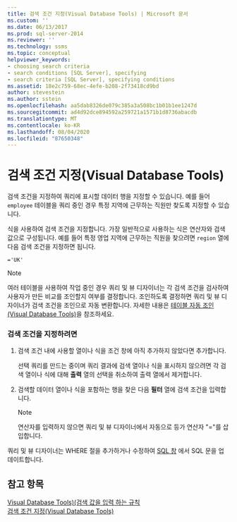 ```yaml
---
title: 검색 조건 지정(Visual Database Tools) | Microsoft 문서
ms.custom: ''
ms.date: 06/13/2017
ms.prod: sql-server-2014
ms.reviewer: ''
ms.technology: ssms
ms.topic: conceptual
helpviewer_keywords:
- choosing search criteria
- search conditions [SQL Server], specifying
- search criteria [SQL Server], specifying conditions
ms.assetid: 18e2c759-68ec-4efe-b208-2f73418cd9bd
author: stevestein
ms.author: sstein
ms.openlocfilehash: aa5dab8326de079c385a3a508bc1b01b1ee1247d
ms.sourcegitcommit: ad4d92dce894592a259721a1571b1d8736abacdb
ms.translationtype: MT
ms.contentlocale: ko-KR
ms.lasthandoff: 08/04/2020
ms.locfileid: "87650348"
---
```

# <a name="specify-search-conditions-visual-database-tools"></a>검색 조건 지정(Visual Database Tools)
  검색 조건을 지정하여 쿼리에 표시할 데이터 행을 지정할 수 있습니다. 예를 들어 `employee` 테이블을 쿼리 중인 경우 특정 지역에 근무하는 직원만 찾도록 지정할 수 있습니다.  
  
 식을 사용하여 검색 조건을 지정합니다. 가장 일반적으로 사용하는 식은 연산자와 검색 값으로 구성됩니다. 예를 들어 특정 영업 지역에 근무하는 직원을 찾으려면 `region` 열에 다음 검색 조건을 지정하면 됩니다.  
  
```  
='UK'  
```  
  
> [!NOTE]  
>  여러 테이블을 사용하여 작업 중인 경우 쿼리 및 뷰 디자이너는 각 검색 조건을 검사하여 사용자가 만든 비교를 조인할지 여부를 결정합니다. 조인하도록 결정하면 쿼리 및 뷰 디자이너가 검색 조건을 조인으로 자동 변환합니다. 자세한 내용은 [테이블 자동 조인&#40;Visual Database Tools&#41;](visual-database-tools.md)을 참조하세요.  
  
### <a name="to-specify-search-conditions"></a>검색 조건을 지정하려면  
  
1.  검색 조건 내에 사용할 열이나 식을 조건 창에 아직 추가하지 않았다면 추가합니다.  
  
     선택 쿼리를 만드는 중이며 쿼리 결과에 검색 열이나 식을 표시하지 않으려면 각 검색 열이나 식에 대해 **출력** 열의 선택을 취소하여 출력 열에서 제거합니다.  
  
2.  검색할 데이터 열이나 식을 포함하는 행을 찾은 다음 **필터** 열에 검색 조건을 입력합니다.  
  
    > [!NOTE]  
    >  연산자를 입력하지 않으면 쿼리 및 뷰 디자이너에서 자동으로 등가 연산자 "="를 삽입합니다.  
  
 쿼리 및 뷰 디자이너는 WHERE 절을 추가하거나 수정하여 [SQL 창](sql-pane-visual-database-tools.md) 에서 SQL 문을 업데이트합니다.  
  
## <a name="see-also"></a>참고 항목  
 [Visual Database Tools&#41;&#40;검색 값을 입력 하는 규칙](rules-for-entering-search-values-visual-database-tools.md)   
 [검색 조건 지정&#40;Visual Database Tools&#41;](specify-search-criteria-visual-database-tools.md)  
  
  
